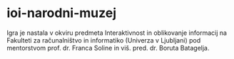 # ioi-narodni-muzej
Igra je nastala v okviru predmeta Interaktivnost in oblikovanje informacij na Fakulteti za računalništvo in informatiko (Univerza v Ljubljani) pod mentorstvom prof. dr. Franca Soline in viš. pred. dr. Boruta Batagelja.
